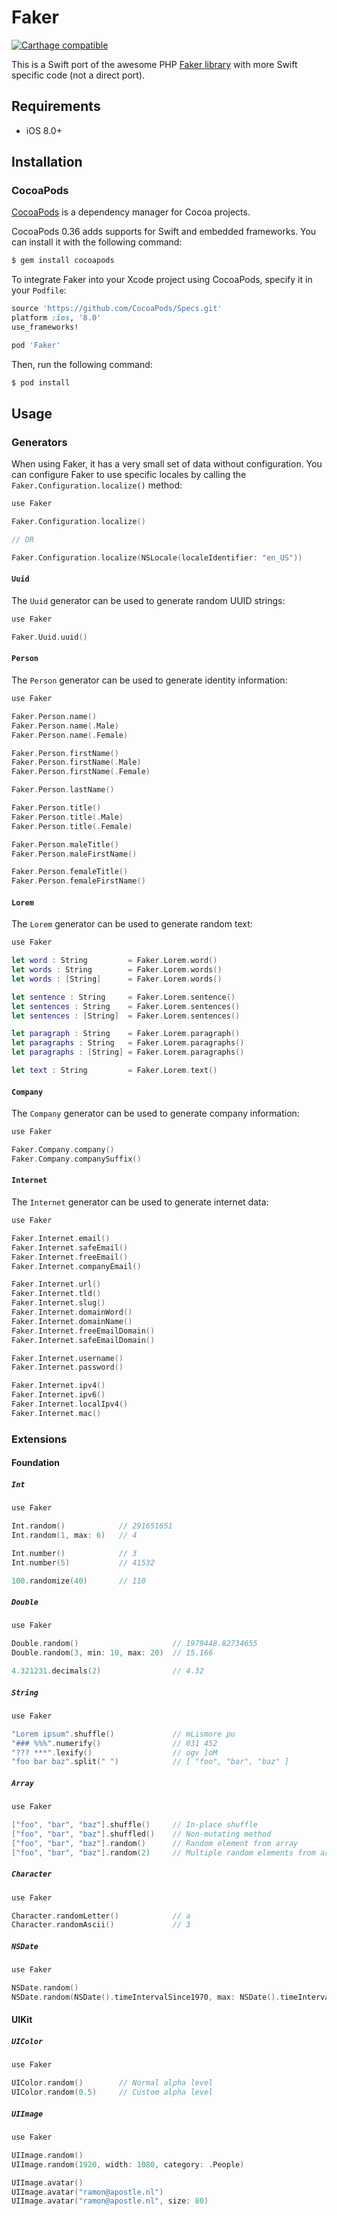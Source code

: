 # Faker

[![Carthage compatible](https://img.shields.io/badge/Carthage-compatible-4BC51D.svg?style=flat)](https://github.com/Carthage/Carthage)

This is a Swift port of the awesome PHP [Faker library](https://github.com/fzaninotto/Faker)
with more Swift specific code (not a direct port).

## Requirements

 - iOS 8.0+

## Installation

### CocoaPods

[CocoaPods](http://cocoapods.org) is a dependency manager for Cocoa projects.

CocoaPods 0.36 adds supports for Swift and embedded frameworks. You can install it with the following command:

```bash
$ gem install cocoapods
```

To integrate Faker into your Xcode project using CocoaPods, specify it in your `Podfile`:

```ruby
source 'https://github.com/CocoaPods/Specs.git'
platform :ios, '8.0'
use_frameworks!

pod 'Faker'
```

Then, run the following command:

```bash
$ pod install
```

## Usage

### Generators

When using Faker, it has a very small set of data without configuration.
You can configure Faker to use specific locales by calling the
`Faker.Configuration.localize()` method:

```swift
use Faker

Faker.Configuration.localize()

// OR

Faker.Configuration.localize(NSLocale(localeIdentifier: "en_US"))
```

#### `Uuid`

The `Uuid` generator can be used to generate random UUID strings:

```swift
use Faker

Faker.Uuid.uuid()
```

#### `Person`

The `Person` generator can be used to generate identity information:

```swift
use Faker

Faker.Person.name()
Faker.Person.name(.Male)
Faker.Person.name(.Female)

Faker.Person.firstName()
Faker.Person.firstName(.Male)
Faker.Person.firstName(.Female)

Faker.Person.lastName()

Faker.Person.title()
Faker.Person.title(.Male)
Faker.Person.title(.Female)

Faker.Person.maleTitle()
Faker.Person.maleFirstName()

Faker.Person.femaleTitle()
Faker.Person.femaleFirstName()
```

#### `Lorem`

The `Lorem` generator can be used to generate random text:

```swift
use Faker

let word : String         = Faker.Lorem.word()
let words : String        = Faker.Lorem.words()
let words : [String]      = Faker.Lorem.words()

let sentence : String     = Faker.Lorem.sentence()
let sentences : String    = Faker.Lorem.sentences()
let sentences : [String]  = Faker.Lorem.sentences()

let paragraph : String    = Faker.Lorem.paragraph()
let paragraphs : String   = Faker.Lorem.paragraphs()
let paragraphs : [String] = Faker.Lorem.paragraphs()

let text : String         = Faker.Lorem.text()
```

#### `Company`

The `Company` generator can be used to generate company information:

```swift
use Faker

Faker.Company.company()
Faker.Company.companySuffix()
```

#### `Internet`

The `Internet` generator can be used to generate internet data:

```swift
use Faker

Faker.Internet.email()
Faker.Internet.safeEmail()
Faker.Internet.freeEmail()
Faker.Internet.companyEmail()

Faker.Internet.url()
Faker.Internet.tld()
Faker.Internet.slug()
Faker.Internet.domainWord()
Faker.Internet.domainName()
Faker.Internet.freeEmailDomain()
Faker.Internet.safeEmailDomain()

Faker.Internet.username()
Faker.Internet.password()

Faker.Internet.ipv4()
Faker.Internet.ipv6()
Faker.Internet.localIpv4()
Faker.Internet.mac()
```

### Extensions

#### Foundation

##### `Int`

```swift
use Faker

Int.random()            // 291651651
Int.random(1, max: 6)   // 4

Int.number()            // 3
Int.number(5)           // 41532

100.randomize(40)       // 110
```

##### `Double`

```swift
use Faker

Double.random()                     // 1979448.82734655
Double.random(3, min: 10, max: 20)  // 15.166

4.321231.decimals(2)                // 4.32
```

##### `String`

```swift
use Faker

"Lorem ipsum".shuffle()             // mLismore pu
"### %%%".numerify()                // 031 452
"??? ***".lexify()                  // ogv ]oM
"foo bar baz".split(" ")            // [ "foo", "bar", "baz" ]
```

##### `Array`

```swift
use Faker

["foo", "bar", "baz"].shuffle()     // In-place shuffle
["foo", "bar", "baz"].shuffled()    // Non-mutating method
["foo", "bar", "baz"].random()      // Random element from array
["foo", "bar", "baz"].random(2)     // Multiple random elements from array
```

##### `Character`

```swift
use Faker

Character.randomLetter()            // a
Character.randomAscii()             // 3
```

##### `NSDate`

```swift
use Faker

NSDate.random()
NSDate.random(NSDate().timeIntervalSince1970, max: NSDate().timeIntervalSince1970 + 3600)
```

#### UIKit

##### `UIColor`

```swift
use Faker

UIColor.random()        // Normal alpha level
UIColor.random(0.5)     // Custom alpha level
```

##### `UIImage`

```swift
use Faker

UIImage.random()
UIImage.random(1920, width: 1080, category: .People)

UIImage.avatar()
UIImage.avatar("ramon@apostle.nl")
UIImage.avatar("ramon@apostle.nl", size: 80)
```

